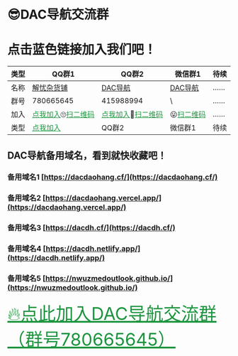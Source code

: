 # 😎DAC导航交流群
# 点击蓝色链接加入我们吧！

| 类型 | QQ群1 | QQ群2 | 微信群1 |待续|
|---|----|----|----|---|
| 名称 | [解忧杂货铺](https://jq.qq.com/?_wv=1027&k=liPvvBbz) | [DAC导航](https://jq.qq.com/?_wv=1027&k=682ZHQTM) | [DAC导航](http://ys-k.ysepan.com/618551336/616075576/r48563V564IQW3lqRPLj3d/%E5%BE%AE%E4%BF%A1%E7%BE%A4%EF%BC%88DAC%E5%AF%BC%E8%88%AA%EF%BC%89.png) |……
| 群号 | 780665645 | 415988994 | \ |……|
| 加入 | <a href="https://jq.qq.com/?_wv=1027&k=liPvvBbz" target="_blank" style="color:#1d953f" >点我加入</a>🙄<a href="http://ys-i.ysepan.com/618551314/616075551/q73296U4566LIkpQROec5/QQ%E7%BE%A41%EF%BC%88%E8%A7%A3%E5%BF%A7%E6%9D%82%E8%B4%A7%E9%93%BA%EF%BC%89.png" target="_blank" style="color:#1d953f" >扫二维码</a> | <a href="https://jq.qq.com/?_wv=1027&k=682ZHQTM" target="_blank" style="color:#1d953f" >点我加入</a>🤪<a href="http://ys-i.ysepan.com/618551315/616075552/kpQROet34684T6482MNe4/QQ%E7%BE%A42%EF%BC%88DAC%E5%AF%BC%E8%88%AA%EF%BC%89.png" target="_blank" style="color:#1d953f" >扫二维码</a> | 😛<a href="http://ys-k.ysepan.com/618551336/616075576/r48563V564IQW3lqRPLj3d/%E5%BE%AE%E4%BF%A1%E7%BE%A4%EF%BC%88DAC%E5%AF%BC%E8%88%AA%EF%BC%89.png" target="_blank" style="color:#1d953f" >扫二维码</a> |……|
| 类型 | <a href="https://jq.qq.com/?_wv=1027&k=liPvvBbz" target="_blank" style="color:#1d953f" >点我加入</a> | QQ群2 | 微信群1 |待续|


## DAC导航备用域名，看到就快收藏吧！

### 备用域名1    [https://dacdaohang.cf/](https://dacdaohang.cf/)

### 备用域名2    [https://dacdaohang.vercel.app/](https://dacdaohang.vercel.app/)

### 备用域名3    [https://dacdh.cf/](https://dacdh.cf/)

### 备用域名4    [https://dacdh.netlify.app/](https://dacdh.netlify.app/)

### 备用域名5    [https://nwuzmedoutlook.github.io/](https://nwuzmedoutlook.github.io/)

<a href="https://jq.qq.com/?_wv=1027&k=liPvvBbz" target="_blank" style="color:#1d953f;font-size:40px" >🔥点此加入DAC导航交流群（群号780665645）</a>
